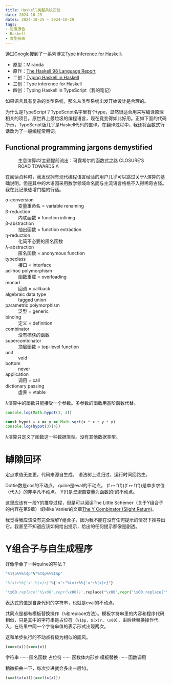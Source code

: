 ```yaml
---
title: Haskell类型系统四创
date: 2024-10-25
dates: 2024-10-25 ~ 2024-10-29
tags:
- 进度报告
- Haskell
- 类型系统
---
```


通过Google搜到了一系列博文[Type inference for Haskell](https://jeremymikkola.com/posts/2019_01_01_type_inference_intro.html)。

- 原型：Miranda
- 原作：[The Haskell 98 Language Report](https://www.haskell.org/onlinereport/)
- 二创：[Typing Haskell in Haskell](https://web.cecs.pdx.edu/~mpj/thih/)
- 三创：Type inference for Haskell
- 四创：Typing Haskell in TypeScript（我的笔记）

如果语言具有复杂的类型系统，那么从类型系统出发开始设计是合理的。

为什么是TypeScript？TypeScript名字里有个type，显然很适合用来写编译原理相关的项目。原世界上最垃圾的编程语言，现在竟变得如此好用。正如下面的代码所示，TypeScript版几乎是Haskell代码的直译。在翻译过程中，我还将函数式行话改为了一般编程常用词。

## Functional programming jargons demystified

<figure>
<figcaption>生息演算#2主题提前流出：可露希尔的函数式之路 CLOSURE’S ROAD TOWARDS Λ</figcaption>
</figure>

在阅读资料时，我发现拥有现代编程语言经验的用户几乎可以跳过关于λ演算的基础说明，但是其中的术语因采用数学领域命名而与主流语言格格不入得稀奇古怪。我在此记录徒增门槛的行话。

<dl>
<dt>α-conversion<dd>变量重命名 = variable renaming
<dt>β-reduction<dd>内联函数 = function inlining
<dt>β-abstraction<dd>抽出函数 = function extraction
<dt>η-reduction<dd>化简不必要的匿名函数
<dt>λ-abstraction<dd>匿名函数 = anonymous function
<dt>typeclass<dd>接口 = interface
<dt>ad-hoc polymorphism<dd>函数重载 = overloading
<dt>monad<dd>回调 = callback
<dt>algebraic data type<dd>tagged union
<dt>parametric polymorphism<dd>泛型 = generic
<dt>binding<dd>定义 = definition
<dt>combinator<dd>没有捕获的函数
<dt>supercombinator<dd>顶层函数 = top-level function
<dt>unit<dd>void
<dt>bottom<dd>never
<dt>application<dd>调用 = call
<dt>dictionary passing<dd>虚表 = vtable
</dl>

λ演算中的函数只能接受一个参数。多参数的函数用高阶函数代替。

```ts
console.log(Math.hypot(3, 4))

const hypot = x => y => Math.sqrt(x * x + y * y)
console.log(hypot(3)(4))
```

λ演算只定义了函数这一种数据类型。没有其他数据类型。

# 罅隙回环

定点求值无变更，代码来源自生成。
语法树上递归过，运行时间回路生。

Dottie数是cos的不动点。
quine是eval的不动点。
(f ↦ f(f))(f ↦ f(f))是单步求值（代入）的非平凡不动点。
Y(f)是*任意*自变量为函数的f的不动点。

这里应该有一段Y的推导过程，但是可以阅读The Little Schemer（关于Y组合子的内容在第9章）或Mike Vanier的文章[The Y Combinator (Slight Return)](https://mvanier.livejournal.com/2897.html)。

我觉得我应该没有完全理解Y组合子，因为我不能在没有任何提示的情况下推导出它。我甚至不知道应该如何给出提示，给出的任何提示都像是剧透。

# Y组合子与自生成程序

好像学会了一种quine的写法？

```ruby
"%1$p%%%1$p"%"%1$p%%%1$p"
```

```python
"%(x)r%%{'x':%(x)r}"%{'x':"%(x)r%%{'x':%(x)r}"}
```

```python
'\x00.replace("\\x00",repr(\x00))'.replace("\x00",repr('\x00.replace("\\x00",repr(\x00))'))
```

表达式的值是自身代码的字符串，也就是eval的不动点。

共同点是都有模板替换操作（`%`和replace方法）。模板字符串里的内容和程序代码相似，只是其中的字符串是占位符（`%1$p`、`$(x)r`、`\x00`），由后续替换操作代入，在结果中同一个字符串值的表示形式出现两次。

这和单步执行的不动点有极为相似的画风。

```js
(x=>x(x))(x=>x(x))
```

字符串 ······ 匿名函数
占位符 ······ 函数体内形参
模板替换 ······ 函数调用

稍微扭曲一下，每次步进就会多出一层f()。

```js
(x=>f(x(x)))(x=>f(x(x)))
```
